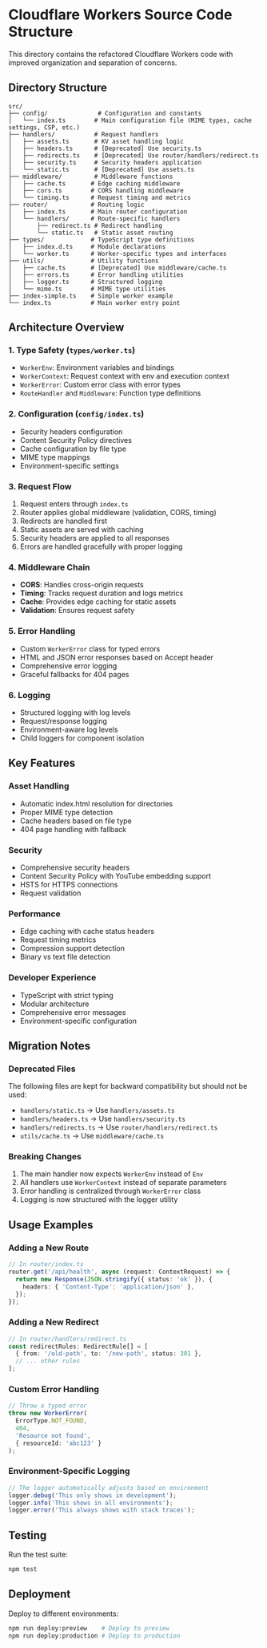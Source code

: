 # Cloudflare Workers Source Code Structure

This directory contains the refactored Cloudflare Workers code with improved organization and separation of concerns.

## Directory Structure

```
src/
├── config/              # Configuration and constants
│   └── index.ts        # Main configuration file (MIME types, cache settings, CSP, etc.)
├── handlers/           # Request handlers
│   ├── assets.ts       # KV asset handling logic
│   ├── headers.ts      # [Deprecated] Use security.ts
│   ├── redirects.ts    # [Deprecated] Use router/handlers/redirect.ts
│   ├── security.ts     # Security headers application
│   └── static.ts       # [Deprecated] Use assets.ts
├── middleware/         # Middleware functions
│   ├── cache.ts       # Edge caching middleware
│   ├── cors.ts        # CORS handling middleware
│   └── timing.ts      # Request timing and metrics
├── router/            # Routing logic
│   ├── index.ts       # Main router configuration
│   └── handlers/      # Route-specific handlers
│       ├── redirect.ts # Redirect handling
│       └── static.ts   # Static asset routing
├── types/             # TypeScript type definitions
│   ├── index.d.ts     # Module declarations
│   └── worker.ts      # Worker-specific types and interfaces
├── utils/             # Utility functions
│   ├── cache.ts       # [Deprecated] Use middleware/cache.ts
│   ├── errors.ts      # Error handling utilities
│   ├── logger.ts      # Structured logging
│   └── mime.ts        # MIME type utilities
├── index-simple.ts    # Simple worker example
└── index.ts           # Main worker entry point
```

## Architecture Overview

### 1. **Type Safety** (`types/worker.ts`)
- `WorkerEnv`: Environment variables and bindings
- `WorkerContext`: Request context with env and execution context
- `WorkerError`: Custom error class with error types
- `RouteHandler` and `Middleware`: Function type definitions

### 2. **Configuration** (`config/index.ts`)
- Security headers configuration
- Content Security Policy directives
- Cache configuration by file type
- MIME type mappings
- Environment-specific settings

### 3. **Request Flow**
1. Request enters through `index.ts`
2. Router applies global middleware (validation, CORS, timing)
3. Redirects are handled first
4. Static assets are served with caching
5. Security headers are applied to all responses
6. Errors are handled gracefully with proper logging

### 4. **Middleware Chain**
- **CORS**: Handles cross-origin requests
- **Timing**: Tracks request duration and logs metrics
- **Cache**: Provides edge caching for static assets
- **Validation**: Ensures request safety

### 5. **Error Handling**
- Custom `WorkerError` class for typed errors
- HTML and JSON error responses based on Accept header
- Comprehensive error logging
- Graceful fallbacks for 404 pages

### 6. **Logging**
- Structured logging with log levels
- Request/response logging
- Environment-aware log levels
- Child loggers for component isolation

## Key Features

### Asset Handling
- Automatic index.html resolution for directories
- Proper MIME type detection
- Cache headers based on file type
- 404 page handling with fallback

### Security
- Comprehensive security headers
- Content Security Policy with YouTube embedding support
- HSTS for HTTPS connections
- Request validation

### Performance
- Edge caching with cache status headers
- Request timing metrics
- Compression support detection
- Binary vs text file detection

### Developer Experience
- TypeScript with strict typing
- Modular architecture
- Comprehensive error messages
- Environment-specific configuration

## Migration Notes

### Deprecated Files
The following files are kept for backward compatibility but should not be used:
- `handlers/static.ts` → Use `handlers/assets.ts`
- `handlers/headers.ts` → Use `handlers/security.ts`
- `handlers/redirects.ts` → Use `router/handlers/redirect.ts`
- `utils/cache.ts` → Use `middleware/cache.ts`

### Breaking Changes
1. The main handler now expects `WorkerEnv` instead of `Env`
2. All handlers use `WorkerContext` instead of separate parameters
3. Error handling is centralized through `WorkerError` class
4. Logging is now structured with the logger utility

## Usage Examples

### Adding a New Route
```typescript
// In router/index.ts
router.get('/api/health', async (request: ContextRequest) => {
  return new Response(JSON.stringify({ status: 'ok' }), {
    headers: { 'Content-Type': 'application/json' },
  });
});
```

### Adding a New Redirect
```typescript
// In router/handlers/redirect.ts
const redirectRules: RedirectRule[] = [
  { from: '/old-path', to: '/new-path', status: 301 },
  // ... other rules
];
```

### Custom Error Handling
```typescript
// Throw a typed error
throw new WorkerError(
  ErrorType.NOT_FOUND,
  404,
  'Resource not found',
  { resourceId: 'abc123' }
);
```

### Environment-Specific Logging
```typescript
// The logger automatically adjusts based on environment
logger.debug('This only shows in development');
logger.info('This shows in all environments');
logger.error('This always shows with stack traces');
```

## Testing

Run the test suite:
```bash
npm test
```

## Deployment

Deploy to different environments:
```bash
npm run deploy:preview    # Deploy to preview
npm run deploy:production # Deploy to production
```